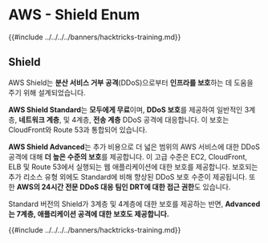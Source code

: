 # AWS - Shield Enum

{{#include ../../../../banners/hacktricks-training.md}}

## Shield

AWS Shield는 **분산 서비스 거부 공격**(DDoS)으로부터 **인프라를 보호**하는 데 도움을 주기 위해 설계되었습니다.

**AWS Shield Standard**는 **모두에게 무료**이며, **DDoS 보호**를 제공하여 일반적인 3계층, **네트워크 계층**, 및 4계층, **전송 계층** DDoS 공격에 대응합니다. 이 보호는 CloudFront와 Route 53과 통합되어 있습니다.

**AWS Shield Advanced**는 추가 비용으로 더 넓은 범위의 AWS 서비스에 대한 DDoS 공격에 대해 **더 높은 수준의 보호**를 제공합니다. 이 고급 수준은 EC2, CloudFront, ELB 및 Route 53에서 실행되는 웹 애플리케이션에 대한 보호를 제공합니다. 보호되는 추가 리소스 유형 외에도 Standard에 비해 향상된 DDoS 보호 수준이 제공됩니다. 또한 **AWS의 24시간 전문 DDoS 대응 팀인 DRT에 대한 접근 권한**도 있습니다.

Standard 버전의 Shield가 3계층 및 4계층에 대한 보호를 제공하는 반면, **Advanced는 7계층, 애플리케이션 공격에 대한 보호도 제공합니다.**

{{#include ../../../../banners/hacktricks-training.md}}
